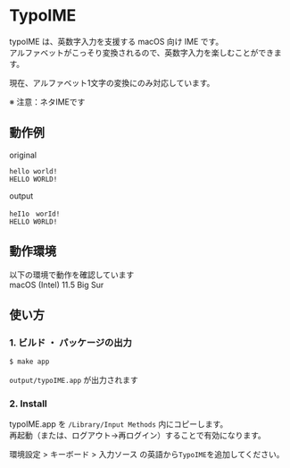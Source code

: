 # TypoIME

typoIME は、英数字入力を支援する macOS 向け IME です。  
アルファベットがこっそり変換されるので、英数字入力を楽しむことができます。  

現在、アルファベット1文字の変換にのみ対応しています。

※ 注意：ネタIMEです

## 動作例

original
```
hello world!
HELLO WORLD!
```

output
```
heI1o　worId!
HELLO W0RLD! 
```

## 動作環境

以下の環境で動作を確認しています  
macOS (Intel) 11.5 Big Sur  

## 使い方

### 1. ビルド ・ パッケージの出力

```sh
$ make app
```

`output/typoIME.app` が出力されます

### 2. Install

typoIME.app を `/Library/Input Methods` 内にコピーします。  
再起動（または、ログアウト→再ログイン）することで有効になります。

環境設定 > キーボード > 入力ソース の英語から`TypoIME`を追加してください。
